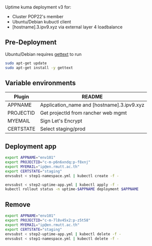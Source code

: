 Uptime kuma deployment v3 for:

- Cluster POP22's member
- Ubuntu/Debian kubuctl client
- [hostname].3.ipv9.xyz via external layer 4 loadbalance

## Pre-Deployment
Ubuntu/Debian requires [gettext](https://zoomadmin.com/HowToInstall/UbuntuPackage/gettext) to run
```sh
sudo apt-get update
sudo apt-get install -y gettext
```

## Variable environments
| Plugin | README |
| ------ | ------ |
| APPNAME | Application_name and [hostname].3.ipv9.xyz |
| PROJECTID | Get projectId from rancher web mgmt |
| MYEMAIL | Sign Let's Encrypt |
| CERTSTATE | Select staging/prod |

## Deployment app
```sh
export APPNAME="env101"
export PROJECTID="c-m-p6n6xndq:p-f8xnj"
export MYEMAIL="ip@en.rmutt.ac.th"
export CERTSTATE="staging"
envsubst < step1-namespace.yml | kubectl create -f -

envsubst < step2-uptime-app.yml | kubectl apply -f - 
kubectl rollout status -n uptime-$APPNAME deployment $APPNAME
```

## Remove
```sh
export APPNAME="env101"
export PROJECTID="c-m-7l8v45x2:p-z5t58"
export MYEMAIL="ip@en.rmutt.ac.th"
export CERTSTATE="staging"
envsubst < step2-uptime-app.yml | kubectl delete -f - 
envsubst < step1-namespace.yml | kubectl delete -f -
```
